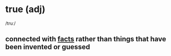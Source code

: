 # true (adj)

/truː/

## connected with [facts](fact-n.md#a-thing-that-is-known-to-be-true-especially-when-it-can-be-proved) rather than things that have been invented or guessed